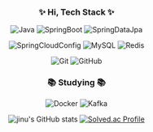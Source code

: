 <h3 align="center">✨ Hi, Tech Stack ✨</h3>
<div align="center">
  
![Java](https://img.shields.io/badge/java-007396?style=for-the-badge&logo=java&logoColor=white)
![SpringBoot](https://img.shields.io/badge/springboot-6DB33F.svg?&style=for-the-badge&logo=springboot&logoColor=white)
![SpringDataJpa](https://img.shields.io/badge/Spring%20Data%20JPA-6DB33F?style=for-the-badge&logo=spring&logoColor=white)

![SpringCloudConfig](https://img.shields.io/badge/Spring%20Cloud%20Config-6DB33F?style=for-the-badge&logo=spring&logoColor=white)
![MySQL](https://img.shields.io/badge/MySQL-4479A1.svg?&style=for-the-badge&logo=MySQL&logoColor=white)
![Redis](https://img.shields.io/badge/Redis-DC382D?style=for-the-badge&logoColor=white)

![Git](https://img.shields.io/badge/git-F05032.svg?&style=for-the-badge&logo=git&logoColor=white)
![GitHub](https://img.shields.io/badge/github-181717.svg?&style=for-the-badge&logo=github&logoColor=white)

</div>

<h3 align="center">📚 Studying 📚</h3>
<div align="center">
  
![Docker](https://img.shields.io/badge/docker-2496ED.svg?&style=for-the-badge&logo=docker&logoColor=white)
![Kafka](https://img.shields.io/badge/apachekafka-231F20.svg?&style=for-the-badge&logo=apachekafka&logoColor=white)

</div>


<div align="center">
  
![jinu's GitHub stats](https://github-readme-stats.vercel.app/api?username=byeongsuLEE&show_icons=true&theme=radical)
[![Solved.ac Profile](http://mazassumnida.wtf/api/v2/generate_badge?boj=comstar99)](https://solved.ac/comstar99/)
</div>
